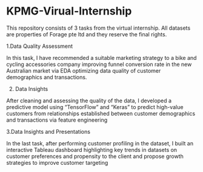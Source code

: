 # KPMG-Virual-Internship
This repository consists of 3 tasks from the virtual internship. 
All datasets are properties of Forage pte ltd and they reserve the final rights.

1.Data Quality Assessment

In this task, I have recommended a suitable marketing strategy to a bike and cycling accessories company improving funnel conversion rate in the new Australian market via EDA optimizing data quality of customer demographics and transactions.

2. Data Insights 

After cleaning and assessing the quality of the data, I developed a predictive model using “TensorFlow” and “Keras” to predict high-value customers from relationships established between customer demographics and transactions via feature engineering

3.Data Insights and Presentations

In the last task, after performing customer profiling in the dataset, I built an interactive Tableau dashboard highlighting key trends in datasets on customer preferences and propensity to the client and propose growth strategies to improve customer targeting


